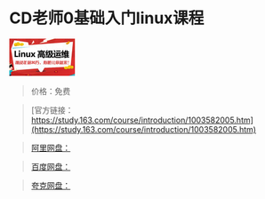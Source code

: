 # CD老师0基础入门linux课程

![img](../../../assets/study163/free/6632183770001752778.png)

> 价格：免费

> [官方链接：https://study.163.com/course/introduction/1003582005.htm](https://study.163.com/course/introduction/1003582005.htm)

> [阿里网盘：]()

> [百度网盘：]()

> [夸克网盘：]()
